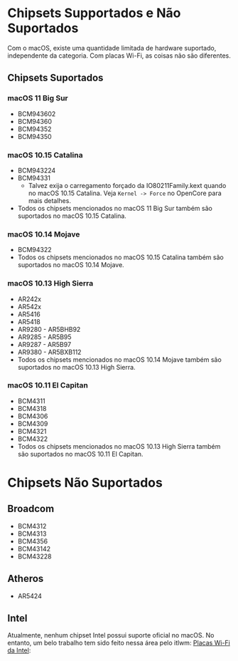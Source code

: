 # Chipsets Supportados e Não Suportados

Com o macOS, existe uma quantidade limitada de hardware suportado, independente da categoria. Com placas Wi-Fi, as coisas não são diferentes.

## Chipsets Suportados

### macOS 11 Big Sur

* BCM943602
* BCM94360
* BCM94352
* BCM94350

### macOS 10.15 Catalina

* BCM943224
* BCM94331
  * Talvez exija o carregamento forçado da IO80211Family.kext quando no macOS 10.15 Catalina. Veja `Kernel -> Force` no OpenCore para mais detalhes.
* Todos os chipsets mencionados no macOS 11 Big Sur também são suportados no macOS 10.15 Catalina.

### macOS 10.14 Mojave

* BCM94322
* Todos os chipsets mencionados no macOS 10.15 Catalina também são suportados no macOS 10.14 Mojave.

### macOS 10.13 High Sierra

* AR242x
* AR542x
* AR5416
* AR5418
* AR9280 - AR5BHB92
* AR9285 - AR5B95
* AR9287 - AR5B97
* AR9380 - AR5BXB112
* Todos os chipsets mencionados no macOS 10.14 Mojave também são suportados no macOS 10.13 High Sierra.

### macOS 10.11 El Capitan

* BCM4311
* BCM4318
* BCM4306
* BCM4309
* BCM4321
* BCM4322
* Todos os chipsets mencionados no macOS 10.13 High Sierra também são suportados no macOS 10.11 El Capitan.

# Chipsets Não Suportados

## Broadcom

* BCM4312
* BCM4313
* BCM4356
* BCM43142
* BCM43228

## Atheros

* AR5424

## Intel

Atualmente, nenhum chipset Intel possui suporte oficial no macOS. No entanto, um belo trabalho tem sido feito nessa área pelo itlwm: [Placas Wi-Fi da Intel](../misc/intel.md):

